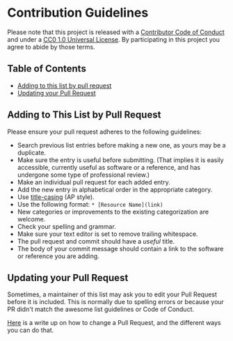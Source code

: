 # Contribution Guidelines

Please note that this project is released with a [Contributor Code of Conduct](code-of-conduct.md) and under a [CC0 1.0 Universal License](LICENSE). By participating in this project you agree to abide by those terms.

## Table of Contents

* [Adding to this list by pull request](#adding-to-this-list-by-pull-request)
* [Updating your Pull Request](#updating-your-pull-request)

## Adding to This List by Pull Request

Please ensure your pull request adheres to the following guidelines:

* Search previous list entries before making a new one, as yours may be a duplicate.
* Make sure the entry is useful before submitting. (That implies it is easily accessible, currently useful as software or a reference, and has undergone some type of professional review.)
* Make an individual pull request for each added entry.
* Add the new entry in alphabetical order in the appropriate category.
* Use [title-casing](http://titlecase.com) (AP style).
* Use the following format: `* [Resource Name](link)`
* New categories or improvements to the existing categorization are welcome.
* Check your spelling and grammar.
* Make sure your text editor is set to remove trailing whitespace.
* The pull request and commit should have a *useful* title.
* The body of your commit message should contain a link to the software or reference you are adding.

## Updating your Pull Request

Sometimes, a maintainer of this list may ask you to edit your Pull Request before it is included. This is normally due to spelling errors or because your PR didn't match the awesome list guidelines or Code of Conduct.

[Here](https://github.com/RichardLitt/knowledge/blob/master/github/amending-a-commit-guide.md) is a write up on how to change a Pull Request, and the different ways you can do that.